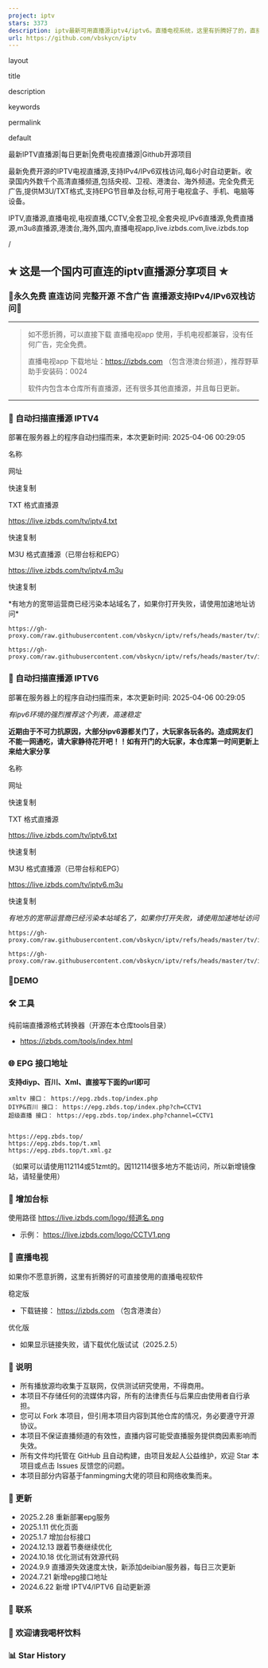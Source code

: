```yaml
---
project: iptv
stars: 3373
description: iptv最新可用直播源iptv4/iptv6。直播电视系统，这里有折腾好了的，直接下载用吧。直播电视app电视手机全部兼容。（包含港澳台）
url: https://github.com/vbskycn/iptv
---
```


layout

title

description

keywords

permalink

default

最新IPTV直播源|每日更新|免费电视直播源|Github开源项目

最新免费开源的IPTV电视直播源,支持IPv4/IPv6双栈访问,每6小时自动更新。收录国内外数千个高清直播频道,包括央视、卫视、港澳台、海外频道。完全免费无广告,提供M3U/TXT格式,支持EPG节目单及台标,可用于电视盒子、手机、电脑等设备。

IPTV,直播源,直播电视,电视直播,CCTV,全套卫视,全套央视,IPv6直播源,免费直播源,m3u8直播源,港澳台,海外,国内,直播电视app,live.izbds.com,live.izbds.top

/

✯ 这是一个国内可直连的iptv直播源分享项目 ✯
-------------------------

### 🔄永久免费 直连访问 完整开源 不含广告 直播源支持IPv4/IPv6双栈访问🔄

* * *

> 如不愿折腾，可以直接下载 直播电视app 使用，手机电视都兼容，没有任何广告，完全免费。
> 
> 直播电视app 下载地址：https://izbds.com （包含港澳台频道），推荐野草助手安装码：0024
> 
> 软件内包含本仓库所有直播源，还有很多其他直播源，并且每日更新。

* * *

### 📡 自动扫描直播源 IPTV4

部署在服务器上的程序自动扫描而来，本次更新时间: 2025-04-06 00:29:05

名称

网址

快速复制

TXT 格式直播源

https://live.izbds.com/tv/iptv4.txt

快速复制

M3U 格式直播源（已带台标和EPG）

https://live.izbds.com/tv/iptv4.m3u

快速复制

\*有地方的宽带运营商已经污染本站域名了，如果你打开失败，请使用加速地址访问\*

```
https://gh-proxy.com/raw.githubusercontent.com/vbskycn/iptv/refs/heads/master/tv/iptv4.txt
```

```
https://gh-proxy.com/raw.githubusercontent.com/vbskycn/iptv/refs/heads/master/tv/iptv4.m3u
```

### 📡 自动扫描直播源 IPTV6

部署在服务器上的程序自动扫描而来，本次更新时间: 2025-04-06 00:29:05

_有ipv6环境的强烈推荐这个列表，高速稳定_

**近期由于不可力抗原因，大部分ipv6源都关门了，大玩家各玩各的。造成网友们不能一网通吃，请大家静待花开吧！！如有开门的大玩家，本仓库第一时间更新上来给大家分享**

名称

网址

快速复制

TXT 格式直播源

https://live.izbds.com/tv/iptv6.txt

快速复制

M3U 格式直播源（已带台标和EPG）

https://live.izbds.com/tv/iptv6.m3u

快速复制

_有地方的宽带运营商已经污染本站域名了，如果你打开失败，请使用加速地址访问_

```
https://gh-proxy.com/raw.githubusercontent.com/vbskycn/iptv/refs/heads/master/tv/iptv6.txt
```

```
https://gh-proxy.com/raw.githubusercontent.com/vbskycn/iptv/refs/heads/master/tv/iptv6.m3u
```

### 💽DEMO

### 🛠️ 工具

纯前端直播源格式转换器（开源在本仓库tools目录）

-   https://izbds.com/tools/index.html

### 🌐 EPG 接口地址

**支持diyp、百川、Xml、直接写下面的url即可**

```
xmltv 接口： https://epg.zbds.top/index.php
DIYP&百川 接口： https://epg.zbds.top/index.php?ch=CCTV1
超级直播 接口： https://epg.zbds.top/index.php?channel=CCTV1


https://epg.zbds.top/
https://epg.zbds.top/t.xml
https://epg.zbds.top/t.xml.gz
```

（如果可以请使用112114或51zmt的。因112114很多地方不能访问，所以新增镜像站，请轻量使用）

### 🎨 增加台标

使用路径 https://live.izbds.com/logo/频道名.png

-   示例： https://live.izbds.com/logo/CCTV1.png

### 📱 直播电视

如果你不愿意折腾，这里有折腾好的可直接使用的直播电视软件

稳定版

-   下载链接： https://izbds.com （包含港澳台）

优化版

-   如果显示链接失败，请下载优化版试试（2025.2.5）

### 📝 说明

-   所有播放源均收集于互联网，仅供测试研究使用，不得商用。
-   本项目不存储任何的流媒体内容，所有的法律责任与后果应由使用者自行承担。
-   您可以 Fork 本项目，但引用本项目内容到其他仓库的情况，务必要遵守开源协议。
-   本项目不保证直播频道的有效性，直播内容可能受直播服务提供商因素影响而失效。
-   所有文件均托管在 GitHub 且自动构建，由项目发起人公益维护，欢迎 Star 本项目或点击 Issues 反馈您的问题。
-   本项目部分内容基于fanmingming大佬的项目和网络收集而来。

### 📅 更新

-   2025.2.28 重新部署epg服务
-   2025.1.11 优化页面
-   2025.1.7 增加台标接口
-   2024.12.13 跟着节奏继续优化
-   2024.10.18 优化测试有效源代码
-   2024.9.9 直播源失效速度太快，新添加deibian服务器，每日三次更新
-   2024.7.21 新增epg接口地址
-   2024.6.22 新增 IPTV4/IPTV6 自动更新源

### 💬 联系

### 🎁 欢迎请我喝杯饮料

### 📊 Star History
